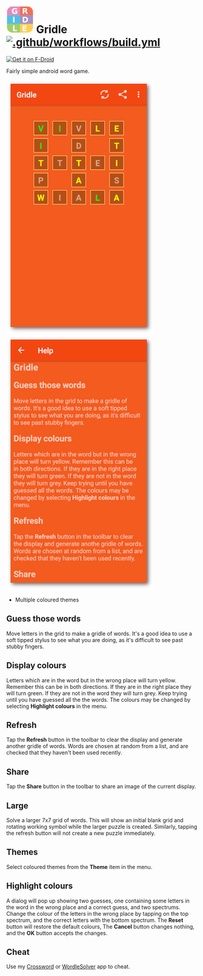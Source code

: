 # ![Logo](src/main/res/drawable-hdpi/ic_launcher.png) Gridle [![.github/workflows/build.yml](https://github.com/billthefarmer/gridle/actions/workflows/build.yml/badge.svg)](https://github.com/billthefarmer/gridle/actions/workflows/build.yml)

[<img src="https://fdroid.gitlab.io/artwork/badge/get-it-on.svg"
     alt="Get it on F-Droid"
     height="80">](https://f-droid.org/packages/org.billthefarmer.gridle/)

Fairly simple android word game.

![Gridle](https://github.com/billthefarmer/billthefarmer.github.io/raw/master/images/Gridle.png) ![Help](https://github.com/billthefarmer/billthefarmer.github.io/raw/master/images/Gridle-help.png)

 * Multiple coloured themes

## Guess those words
Move letters in the grid to make a gridle of words. It's a good idea
to use a soft tipped stylus to see what you are doing, as it's
difficult to see past stubby fingers.

## Display colours
Letters which are in the word but in the wrong place will turn
yellow. Remember this can be in both directions. If they are in the
right place they will turn green. If they are not in the word they
will turn grey. Keep trying until you have guessed all the the
words. The colours may be changed by selecting **Highlight colours**
in the menu.

## Refresh
Tap the **Refresh** button in the toolbar to clear the display and
generate another gridle of words. Words are chosen at random from a list,
and are checked that they haven't been used recently.

## Share
Tap the **Share** button in the toolbar to share an image of the
current display.

## Large
Solve a larger 7x7 grid of words. This will show an initial blank grid
and rotating working symbol while the larger puzzle is
created. Similarly, tapping the refresh button will not create a new
puzzle immediately.

## Themes
Select coloured themes from the **Theme** item in the menu.

## Highlight colours
A dialog will pop up showing two guesses, one containing some letters
in the word in the wrong place and a correct guess, and two
spectrums. Change the colour of the letters in the wrong place by
tapping on the top spectrum, and the correct letters with the bottom
spectrum.  The **Reset** button will restore the default colours, The
**Cancel** button changes nothing, and the **OK** button accepts the
changes.

## Cheat
Use my [Crossword](https://github.com/billthefarmer/crossword) or
[WordleSolver](https://github.com/billthefarmer/wordlesolver) app to
cheat.
